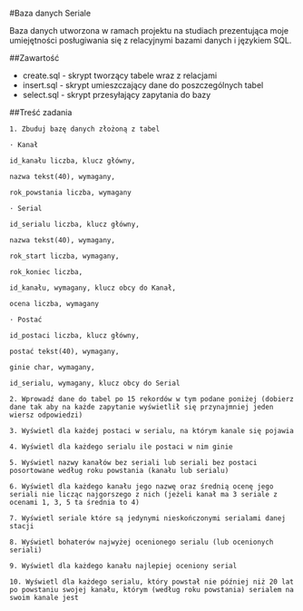 #Baza danych Seriale

Baza danych utworzona w ramach projektu na studiach prezentująca moje umiejętności posługiwania się z relacyjnymi bazami danych i językiem SQL.

##Zawartość

- create.sql - skrypt tworzący tabele wraz z relacjami
- insert.sql - skrypt umieszczający dane do poszczególnych tabel
- select.sql - skrypt przesyłający zapytania do bazy

##Treść zadania

```
1. Zbuduj bazę danych złożoną z tabel

· Kanał

id_kanału liczba, klucz główny,

nazwa tekst(40), wymagany,

rok_powstania liczba, wymagany

· Serial

id_serialu liczba, klucz główny,

nazwa tekst(40), wymagany,

rok_start liczba, wymagany,

rok_koniec liczba,

id_kanału, wymagany, klucz obcy do Kanał,

ocena liczba, wymagany

· Postać

id_postaci liczba, klucz główny,

postać tekst(40), wymagany,

ginie char, wymagany,

id_serialu, wymagany, klucz obcy do Serial

2. Wprowadź dane do tabel po 15 rekordów w tym podane poniżej (dobierz dane tak aby na każde zapytanie wyświetlił się przynajmniej jeden wiersz odpowiedzi)

3. Wyświetl dla każdej postaci w serialu, na którym kanale się pojawia

4. Wyświetl dla każdego serialu ile postaci w nim ginie

5. Wyświetl nazwy kanałów bez seriali lub seriali bez postaci posortowane według roku powstania (kanału lub serialu)

6. Wyświetl dla każdego kanału jego nazwę oraz średnią ocenę jego seriali nie licząc najgorszego z nich (jeżeli kanał ma 3 seriale z ocenami 1, 3, 5 ta średnia to 4)

7. Wyświetl seriale które są jedynymi nieskończonymi serialami danej stacji

8. Wyświetl bohaterów najwyżej ocenionego serialu (lub ocenionych seriali)

9. Wyświetl dla każdego kanału najlepiej oceniony serial

10. Wyświetl dla każdego serialu, który powstał nie później niż 20 lat po powstaniu swojej kanału, którym (według roku powstania) serialem na swoim kanale jest
```
